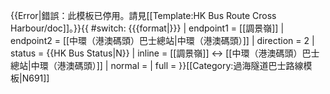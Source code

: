 {{Error|錯誤：此模板已停用。請見[[Template:HK Bus Route Cross Harbour/doc]]。}}{{ #switch: {{{format|}}}
  | endpoint1 = [[調景嶺]]
  | endpoint2 = [[中環（港澳碼頭）巴士總站|中環（港澳碼頭）]]
  | direction = 2
  | status = {{HK Bus Status|N}}
  | inline = [[調景嶺]] ↔ [[中環（港澳碼頭）巴士總站|中環（港澳碼頭）]]
  | normal =
  | full =
}}<noinclude>[[Category:過海隧道巴士路線模板|N691]]</noinclude>